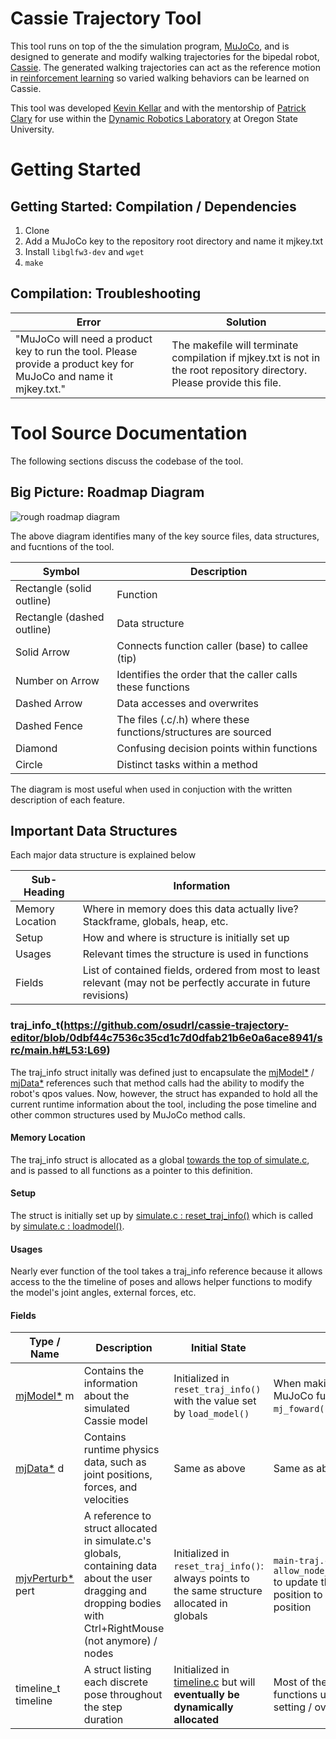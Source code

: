 
# Cassie Trajectory Tool


This tool runs on top of the the simulation program, [MuJoCo](http://www.mujoco.org/), and is designed to generate and modify walking trajectories for the bipedal robot, [Cassie](http://www.agilityrobotics.com/robots/).
The generated walking trajectories can act as the reference motion in [reinforcement learning](https://arxiv.org/abs/1803.05580) so varied walking behaviors can be learned on Cassie.


This tool was developed [Kevin Kellar](https://github.com/kkevlar) and with the mentorship of [Patrick Clary](https://github.com/pclary) for use within the [Dynamic Robotics Laboratory](http://mime.oregonstate.edu/research/drl/) at Oregon State University.


# Getting Started 

## Getting Started: Compilation / Dependencies

1. Clone
2. Add a MuJoCo key to the repository root directory and name it mjkey.txt
3. Install `libglfw3-dev` and `wget`
4. `make`

## Compilation: Troubleshooting

Error | Solution
--- | ---
"MuJoCo will need a product key to run the tool. Please provide a product key for MuJoCo and name it mjkey.txt." | The makefile will terminate compilation if mjkey.txt is not in the root repository directory. Please provide this file.


# Tool Source Documentation


The following sections discuss the codebase of the tool.

## Big Picture: Roadmap Diagram


![rough roadmap diagram](https://i.imgur.com/hGbAoiS.png)

The above diagram identifies many of the key source files, data structures, and fucntions of the tool.

Symbol | Description
--- | ---
Rectangle (solid outline) | Function
Rectangle (dashed outline) | Data structure
Solid Arrow | Connects function caller (base) to callee (tip)
Number on Arrow | Identifies the order that the caller calls these functions
Dashed Arrow | Data accesses and overwrites
Dashed Fence | The files (.c/.h) where these functions/structures are sourced
Diamond | Confusing decision points within functions
Circle | Distinct tasks within a method


The diagram is most useful when used in conjuction with the written description of each feature.


## Important Data Structures

Each major data structure is explained below

Sub-Heading | Information
--- | ----
Memory Location | Where in memory does this data actually live? Stackframe, globals, heap, etc.
Setup | How and where is structure is initially set up
Usages | Relevant times the structure is used in functions
Fields | List of contained fields, ordered from most to least relevant (may not be perfectly accurate in future revisions)

### traj_info_t(https://github.com/osudrl/cassie-trajectory-editor/blob/0dbf44c7536c35cd1c7d0dfab21b6e0a6ace8941/src/main.h#L53:L69)

The traj_info struct initally was defined just to encapsulate the [mjModel\*](http://www.mujoco.org/book/reference.html#mjModel) / [mjData\*](http://www.mujoco.org/book/reference.html#mjData) references such that method calls had the ability to modify the robot's qpos values. Now, however, the struct has expanded to hold all the current runtime information about the tool, including the pose timeline and other common structures used by MuJoCo method calls.

#### Memory Location

The traj_info struct is allocated as a global [towards the top of simulate.c](https://github.com/osudrl/cassie-trajectory-editor/blob/0dbf44c7536c35cd1c7d0dfab21b6e0a6ace8941/src/simulate.c#L135:L152), and is passed to all functions as a pointer to this definition.

#### Setup

The struct is initially set up by [simulate.c : reset_traj_info()](https://github.com/osudrl/cassie-trajectory-editor/blob/0dbf44c7536c35cd1c7d0dfab21b6e0a6ace8941/src/simulate.c#L135:L152) which is called by [simulate.c : loadmodel()](https://github.com/osudrl/cassie-trajectory-editor/blob/0dbf44c7536c35cd1c7d0dfab21b6e0a6ace8941/src/simulate.c#L534:L584).

#### Usages

Nearly ever function of the tool takes a traj_info reference because it allows access to the the timeline of poses and allows helper functions to modify the model's joint angles, external forces, etc.

#### Fields

Type / Name | Description | Initial State | Used In
--- | --- | --- | ---
[mjModel\*](http://www.mujoco.org/book/reference.html#mjModel) m | Contains the information about the simulated Cassie model | Initialized in `reset_traj_info()` with the value set by `load_model()` | When making calls to MuJoCo functions such as `mj_foward()` and `mj_step()` 
[mjData\*](http://www.mujoco.org/book/reference.html#mjData) d | Contains runtime physics data, such as joint positions, forces, and velocities | Same as above | Same as above
[mjvPerturb\*](http://www.mujoco.org/book/reference.html#mjvPerturb) pert | A reference to struct allocated in simulate.c's globals, containing data about the user dragging and dropping bodies with Ctrl+RightMouse (not anymore) / nodes | Initialized in `reset_traj_info()`: always points to the same structure allocated in globals | `main-traj.c : allow_node_transformations()` to update the dragged node's position to match the mouse's position
timeline_t timeline | A struct listing each discrete pose throughout the step duration | Initialized in [timeline.c](https://github.com/osudrl/cassie-trajectory-editor/blob/0dbf44c7536c35cd1c7d0dfab21b6e0a6ace8941/src/timeline.c#L15:L26) but will **eventually be dynamically allocated** | Most of the timeline.c functions use this field for setting / overwriting poses




